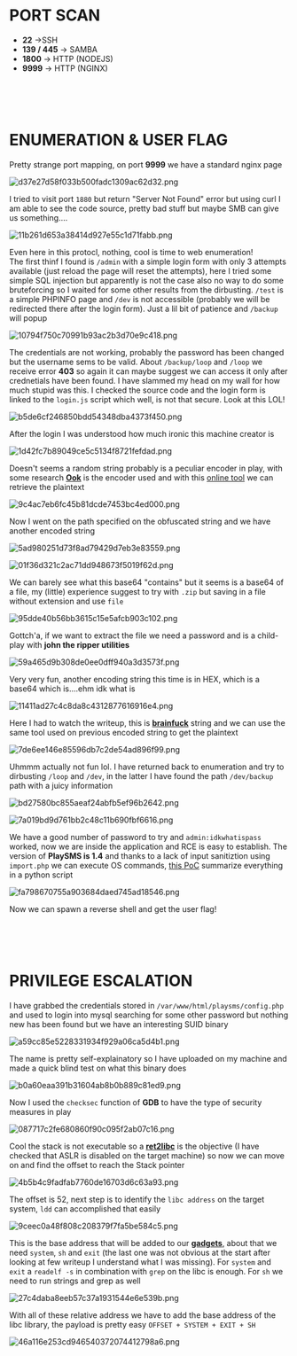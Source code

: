 # PORT SCAN
* **22** &#8594;SSH
* **139 / 445** &#8594; SAMBA
* **1800** &#8594; HTTP (NODEJS)
* **9999** &#8594; HTTP (NGINX)


<br><br><br>

# ENUMERATION & USER FLAG
Pretty strange port mapping, on port **9999** we have a standard nginx page

![d37e27d58f033b500fadc1309ac62d32.png](img/d37e27d58f033b500fadc1309ac62d32.png)

I tried to visit port `1880` but return "Server Not Found" error but using curl I am able to see the code source, pretty bad stuff but maybe SMB can give us something....

![11b261d653a38414d927e55c1d71fabb.png](img/11b261d653a38414d927e55c1d71fabb.png)

Even here in this protocl, nothing, cool is time to web enumeration!  
The first thinf I found is `/admin` with a simple login form with only 3 attempts available (just reload the page will reset the attempts), here I tried some simple SQL injection but apparently is not the case also no way to do some bruteforcing so I waited for some other results from the dirbusting.
`/test` is a simple PHPINFO page and `/dev` is not accessible (probably we will be redirected there after the login form). Just a lil bit of patience and `/backup` will popup

![10794f750c70991b93ac2b3d70e9c418.png](img/10794f750c70991b93ac2b3d70e9c418.png)

The credentials are not working, probably the password has been changed but the username sems to be valid. About `/backup/loop` and `/loop` we receive error **403** so again it can maybe suggest we can access it only after crednetials have been found. I have slammed my head on my wall for how much stupid was this. I checked the source code and the login form is linked to the `login.js` script which well, is not that secure. Look at this LOL!

![b5de6cf246850bdd54348dba4373f450.png](img/b5de6cf246850bdd54348dba4373f450.png)

After the login I was understood how much ironic this machine creator is

![1d42fc7b89049ce5c5134f8721fefdad.png](img/1d42fc7b89049ce5c5134f8721fefdad.png)

Doesn't seems a random string probably is a peculiar encoder in play, with some research **<u>Ook</u>** is the encoder used and with this [online tool](https://www.splitbrain.org/services/ook) we can retrieve the plaintext

![9c4ac7eb6fc45b81dcde7453bc4ed000.png](img/9c4ac7eb6fc45b81dcde7453bc4ed000.png)

Now I went on the path specified on the obfuscated string and we have another encoded string

![5ad980251d73f8ad79429d7eb3e83559.png](img/5ad980251d73f8ad79429d7eb3e83559.png)

![01f36d321c2ac71dd948673f5019f62d.png](img/01f36d321c2ac71dd948673f5019f62d.png)

We can barely see what this base64 "contains" but it seems is a base64 of a file, my (little) experience suggest to try with `.zip` but saving in a file without extension and use `file`

![95dde40b56bb3615c15e5afcb903c102.png](img/95dde40b56bb3615c15e5afcb903c102.png)

Gottch'a, if we want to extract the file we need a password and is a child-play with **john the ripper utilities**

![59a465d9b308de0ee0dff940a3d3573f.png](img/59a465d9b308de0ee0dff940a3d3573f.png)

Very very fun, another encoding string this time is in HEX, which is a base64 which is....ehm idk what is

![11411ad27c4c8da8c4312877616916e4.png](img/11411ad27c4c8da8c4312877616916e4.png)

Here I had to watch the writeup, this is **<u>brainfuck</u>** string and we can use the same tool used on previous encoded string to get the plaintext

![7de6ee146e85596db7c2de54ad896f99.png](img/7de6ee146e85596db7c2de54ad896f99.png)

Uhmmm actually not fun lol. I have returned back to enumeration and try to dirbusting `/loop` and `/dev`, in the latter I have found the path `/dev/backup` path with a juicy information

![bd27580bc855aeaf24abfb5ef96b2642.png](img/bd27580bc855aeaf24abfb5ef96b2642.png)

![7a019bd9d761bb2c48c11b690fbf6616.png](img/7a019bd9d761bb2c48c11b690fbf6616.png)

We have a good number of password to try and `admin:idkwhatispass` worked, now we are inside the application and RCE is easy to establish.
The version of **PlaySMS is 1.4** and thanks to a lack of input sanitiztion using `import.php` we can execute OS commands, [this PoC](https://github.com/jasperla/CVE-2017-9101) summarize everything in a python script

![fa798670755a903684daed745ad18546.png](img/fa798670755a903684daed745ad18546.png)

Now we can spawn a reverse shell and get the user flag!

<br><br><br>

# PRIVILEGE ESCALATION

I have grabbed the credentials stored in `/var/www/html/playsms/config.php` and used to login into mysql searching for some other password but nothing new has been found but we have an interesting SUID binary

![a59cc85e5228331934f929a06ca5d4b1.png](img/a59cc85e5228331934f929a06ca5d4b1.png)

The name is pretty self-explainatory so I have uploaded on my machine and made a quick blind test on what this binary does

![b0a60eaa391b31604ab8b0b889c81ed9.png](img/b0a60eaa391b31604ab8b0b889c81ed9.png)

Now I used the `checksec` function of **GDB** to have the type of security measures in play

![087717c2fe680860f90c095f2ab07c16.png](img/087717c2fe680860f90c095f2ab07c16.png)

Cool the stack is not executable so a **<u>ret2libc</u>** is the objective (I have checked that ASLR is disabled on the target machine) so now we can move on and find the offset to reach the Stack pointer

![4b5b4c9fadfab7760de16703d6c63a93.png](img/4b5b4c9fadfab7760de16703d6c63a93.png)

The offset is 52, next step is to identify the `libc address` on the target system, `ldd` can accomplished that easily

![9ceec0a48f808c208379f7fa5be584c5.png](img/9ceec0a48f808c208379f7fa5be584c5.png)

This is the base address that will be added to our **<u>gadgets</u>**, about that we need `system`, `sh` and `exit` (the last one was not obvious at the start after looking at few writeup I understand what I was missing). For `system` and `exit` a `readelf -s` in combination with `grep` on the libc is enough. For `sh` we need to run strings and grep as well

![27c4daba8eeb57c37a1931544e6e539b.png](img/27c4daba8eeb57c37a1931544e6e539b.png)

With all of these relative address we have to add the base address of the libc library, the payload is pretty easy `OFFSET + SYSTEM + EXIT + SH`

![46a116e253cd946540372074412798a6.png](img/46a116e253cd946540372074412798a6.png)
